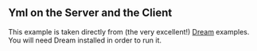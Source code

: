 Yml on the Server and the Client
--------------------------------

This example is taken directly from (the very excellent!) [Dream](https://github.com/aantron/dream/blob/master/example/w-fullstack-jsoo) examples. You will need Dream installed in order to run it.